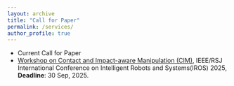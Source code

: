 ```yaml
---
layout: archive
title: "Call for Paper"
permalink: /services/
author_profile: true
---
```


* Current Call for Paper
* [Workshop on Contact and Impact-aware Manipulation (CIM)](https://benjizhang.github.io/iros25-ws-cim/), IEEE/RSJ International Conference on Intelligent Robots and Systems(IROS) 2025, <b>Deadline</b>: 30 Sep, 2025.

